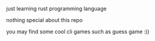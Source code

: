 just learning rust programming language

nothing special about this repo

you may find some cool cli games such as guess game :))